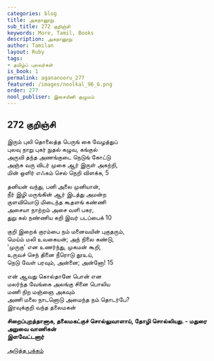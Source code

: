 ```yaml
---
categories: blog
title: அகநானூறு
sub_title: 272 குறிஞ்சி
keywords: More, Tamil, Books
description: அகநானூறு
author: Tamilan
layout: Ruby
tags:
- தமிழ்ப் புலவர்கள்
is_book: 1
permalink: agananooru_277
featured: /images/noolkal_96_6.png
order: 277
nool_publiser: இசையினி குழுமம்
---
```



## 272 குறிஞ்சி

இரும் புலி தொலைத்த பெருங் கை வேழத்துப்  
புலவு நாறு புகர் நுதல் கழுவ, கங்குல்  
அருவி தந்த அணங்குடை நெடுங் கோட்டு  
அஞ்சு வரு விடர் முகை ஆர் இருள் அகற்றி,  
மின் ஒளிர் எஃகம் செல் நெறி விளக்க, 5

தனியன் வந்து, பனி அலை முனியான்,  
நீர் இழி மருங்கின் ஆர் இடத்து அமன்ற  
குளவியொடு மிடைந்த கூதளங் கண்ணி  
அசையா நாற்றம் அசை வளி பகர,  
துறு கல் நண்ணிய கறி இவர் படப்பைக் 10

குறி இறைக் குரம்பை நம் மனைவயின் புகுதரும்,  
மெய்ம் மலி உவகையன்; அந் நிலை கண்டு,  
'முருகு' என உணர்ந்து, முகமன் கூறி,  
உருவச் செந் தினை நீரொடு தூஉய்,  
நெடு வேள் பரவும், அன்னை; அன்னோ! 15

என் ஆவது கொல்தானே பொன் என  
மலர்ந்த வேங்கை அலங்கு சினை பொலிய  
மணி நிற மஞ்ஞை அகவும்  
அணி மலை நாடனொடு அமைந்த நம் தொடர்பே?  
இரவுக்குறி வந்த தலைமகன்

**சிறைப்புறத்தானாக, தலைமகட்குச் சொல்லுவாளாய், தோழி சொல்லியது. - மதுரை அறுவை வாணிகன்  
இளவேட்டனார்**

[அடுத்த பக்கம்](agananooru_278)